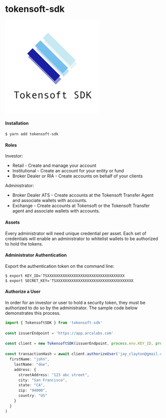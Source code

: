 # tokensoft-sdk

![Logo](./docs/img/logo.png)

#### Installation

```
$ yarn add tokensoft-sdk
```
#### Roles

Investor:
 - Retail - Create and manage your account
 - Institutional - Create an account for your entity or fund
 - Broker Dealer or RIA - Create accounts on behalf of your clients

Administrator:
 - Broker Dealer ATS - Create accounts at the Tokensoft Transfer Agent and associate wallets with accounts.
 - Exchange - Create accounts at Tokensoft or the Tokensoft Transfer agent and associate wallets with accounts.


#### Assets

Every administrator will need unique credential per asset. Each set of credentials will enable an administrator to whitelist wallets to be authorized to hold the tokens.


#### Administrator Authentication

Export the authentication token on the command line:

```
$ export KEY_ID='TSXXXXXXXXXXXXXXXXXXXXXXXXXXXXXXXXXXX
$ export SECRET_KEY='TSXXXXXXXXXXXXXXXXXXXXXXXXXXXXXXXXXXX
```

#### Authorize a User

In order for an investor or user to hold a security token, they must be authorized to do so by the administrator. The sample code below demonstrates this process.

```typescript
import { TokensoftSDK } from 'tokensoft-sdk'

const issuerEndpoint = 'https://app.arcalabs.com'

const client = new TokensoftSDK(issuerEndpoint, process.env.KEY_ID, process.env.SECRET_KEY)

const transactionHash = await client.authorizeUser('jay_clayton@gmail.com', '0x00192fb10df ... 3cd1bf599e8', {
  firstName: "john",
    lastName: "doe",
    address: {
      streetAddress: "123 abc street",
      city: "San Francisco",
      state: "CA",
      zip: "94000",
      country: "US"
    }
  }
)
```
